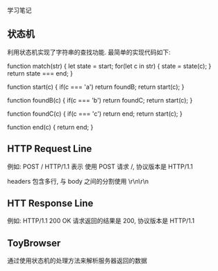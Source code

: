 学习笔记

## 状态机

利用状态机实现了字符串的查找功能.
最简单的实现代码如下:

function match(str) {
let state = start;
for(let c in str) {
state = state(c);
}
return state === end;
}

function start(c) {
if(c === 'a') return foundB;
return start(c);
}

function foundB(c) {
if(c === 'b') return foundC;
return start(c);
}

function foundC(c) {
if(c === 'c') return end;
return start(c);
}

function end(c) {
return end;
}

## HTTP Request Line

例如: POST / HTTP/1.1 表示 使用 POST 请求 /, 协议版本是 HTTP/1.1

headers 包含多行, 与 body 之间的分割使用 \r\n\r\n

## HTT Response Line

例如: HTTP/1.1 200 OK 请求返回的结果是 200, 协议版本是 HTTP/1.1

## ToyBrowser

通过使用状态机的处理方法来解析服务器返回的数据
